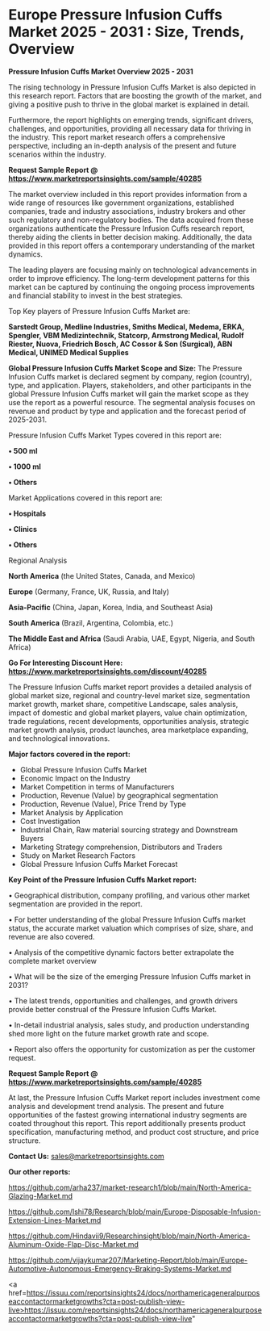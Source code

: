 # Europe Pressure Infusion Cuffs Market 2025 - 2031 : Size, Trends, Overview

<Strong> Pressure Infusion Cuffs Market Overview 2025 - 2031</strong>

The rising technology in Pressure Infusion Cuffs Market is also depicted in this research report. Factors that are boosting the growth of the market, and giving a positive push to thrive in the global market is explained in detail.

Furthermore, the report highlights on emerging trends, significant drivers, challenges, and opportunities, providing all necessary data for thriving in the industry. This report market research offers a comprehensive perspective, including an in-depth analysis of the present and future scenarios within the industry.

<strong>Request Sample Report @ <a href=https://www.marketreportsinsights.com/sample/40285>https://www.marketreportsinsights.com/sample/40285</a></strong>

The market overview included in this report provides information from a wide range of resources like government organizations, established companies, trade and industry associations, industry brokers and other such regulatory and non-regulatory bodies. The data acquired from these organizations authenticate the Pressure Infusion Cuffs research report, thereby aiding the clients in better decision making. Additionally, the data provided in this report offers a contemporary understanding of the market dynamics.

The leading players are focusing mainly on technological advancements in order to improve efficiency. The long-term development patterns for this market can be captured by continuing the ongoing process improvements and financial stability to invest in the best strategies.

Top Key players of Pressure Infusion Cuffs Market are:

<strong>Sarstedt Group, Medline Industries, Smiths Medical, Medema, ERKA, Spengler, VBM Medizintechnik, Statcorp, Armstrong Medical, Rudolf Riester, Nuova, Friedrich Bosch, AC Cossor & Son (Surgical), ABN Medical, UNIMED Medical Supplies</strong>

<strong><b>Global Pressure Infusion Cuffs Market Scope and Size:</b></strong>
The Pressure Infusion Cuffs market is declared segment by company, region (country), type, and application. Players, stakeholders, and other participants in the global Pressure Infusion Cuffs market will gain the market scope as they use the report as a powerful resource. The segmental analysis focuses on revenue and product by type and application and the forecast period of 2025-2031.

Pressure Infusion Cuffs Market Types covered in this report are:

<strong>•  500 ml

•  1000 ml

•  Others</strong>

Market Applications covered in this report are:

<strong>•  Hospitals

•  Clinics

•  Others</strong> 

Regional Analysis

<strong>North America</strong> (the United States, Canada, and Mexico)

<strong>Europe</strong> (Germany, France, UK, Russia, and Italy)

<strong>Asia-Pacific</strong> (China, Japan, Korea, India, and Southeast Asia)

<strong>South America</strong> (Brazil, Argentina, Colombia, etc.)

<strong>The Middle East and Africa</strong> (Saudi Arabia, UAE, Egypt, Nigeria, and South Africa)

<strong>Go For Interesting Discount Here: <a href=https://www.marketreportsinsights.com/discount/40285>https://www.marketreportsinsights.com/discount/40285</a></strong>

The Pressure Infusion Cuffs market report provides a detailed analysis of global market size, regional and country-level market size, segmentation market growth, market share, competitive Landscape, sales analysis, impact of domestic and global market players, value chain optimization, trade regulations, recent developments, opportunities analysis, strategic market growth analysis, product launches, area marketplace expanding, and technological innovations.

<strong><b>Major factors covered in the report:</b></strong>
<ul>
  <li>Global Pressure Infusion Cuffs Market </li>
  <li>Economic Impact on the Industry</li>
  <li>Market Competition in terms of Manufacturers</li>
  <li>Production, Revenue (Value) by geographical segmentation</li>
  <li>Production, Revenue (Value), Price Trend by Type</li>
  <li>Market Analysis by Application</li>
  <li>Cost Investigation</li>
  <li>Industrial Chain, Raw material sourcing strategy and Downstream Buyers</li>
  <li>Marketing Strategy comprehension, Distributors and Traders</li>
  <li>Study on Market Research Factors</li>
  <li>Global Pressure Infusion Cuffs Market Forecast</li>
</ul>

<strong><b>Key Point of the Pressure Infusion Cuffs Market report:</b></strong>

• Geographical distribution, company profiling, and various other market segmentation are provided in the report.

• For better understanding of the global Pressure Infusion Cuffs market status, the accurate market valuation which comprises of size, share, and revenue are also covered.

• Analysis of the competitive dynamic factors better extrapolate the complete market overview

• What will be the size of the emerging Pressure Infusion Cuffs market in 2031?

• The latest trends, opportunities and challenges, and growth drivers provide better construal of the Pressure Infusion Cuffs Market.

• In-detail industrial analysis, sales study, and production understanding shed more light on the future market growth rate and scope.

• Report also offers the opportunity for customization as per the customer request.

<strong>Request Sample Report @ <a href=https://www.marketreportsinsights.com/sample/40285>https://www.marketreportsinsights.com/sample/40285</a></strong>

At last, the Pressure Infusion Cuffs Market report includes investment come analysis and development trend analysis. The present and future opportunities of the fastest growing international industry segments are coated throughout this report. This report additionally presents product specification, manufacturing method, and product cost structure, and price structure.

<strong>Contact Us:</strong>
sales@marketreportsinsights.com

<strong>Our other reports:</strong>

<a href=https://github.com/arha237/market-research1/blob/main/North-America-Glazing-Market.md>https://github.com/arha237/market-research1/blob/main/North-America-Glazing-Market.md</a>

<a href=https://github.com/Ishi78/Research/blob/main/Europe-Disposable-Infusion-Extension-Lines-Market.md>https://github.com/Ishi78/Research/blob/main/Europe-Disposable-Infusion-Extension-Lines-Market.md</a>

<a href=https://github.com/Hindavii9/Researchinsight/blob/main/North-America-Aluminum-Oxide-Flap-Disc-Market.md>https://github.com/Hindavii9/Researchinsight/blob/main/North-America-Aluminum-Oxide-Flap-Disc-Market.md</a>

<a href=https://github.com/vijaykumar207/Marketing-Report/blob/main/Europe-Automotive-Autonomous-Emergency-Braking-Systems-Market.md>https://github.com/vijaykumar207/Marketing-Report/blob/main/Europe-Automotive-Autonomous-Emergency-Braking-Systems-Market.md</a>

<a href=https://issuu.com/reportsinsights24/docs/northamericageneralpurposeaccontactormarketgrowths?cta=post-publish-view-live>https://issuu.com/reportsinsights24/docs/northamericageneralpurposeaccontactormarketgrowths?cta=post-publish-view-live</a>"
